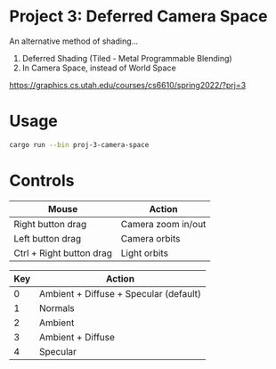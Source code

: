 # Project 3: Deferred Camera Space

An alternative method of shading...
1. Deferred Shading (Tiled - Metal Programmable Blending)
2. In Camera Space, instead of World Space

https://graphics.cs.utah.edu/courses/cs6610/spring2022/?prj=3


# Usage

```sh
cargo run --bin proj-3-camera-space
```

# Controls

| Mouse                          | Action                                       |
|--------------------------------|----------------------------------------------|
| Right button drag              | Camera zoom in/out                           |
| Left button drag               | Camera orbits                                |
| Ctrl + Right button drag       | Light orbits                                 |

| Key | Action                                 |
|-----|----------------------------------------|
|  0  | Ambient + Diffuse + Specular (default) |
|  1  | Normals                                |
|  2  | Ambient                                |
|  3  | Ambient + Diffuse                      |
|  4  | Specular                               |

